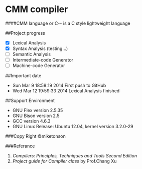 CMM compiler
===============
####CMM language or C-- is a C style lightweight language

##Project progress
- [x] Lexical Analysis
- [x] Syntax Analysis (testing...)
- [ ] Semantic Analysis
- [ ] Intermediate-code Generator
- [ ] Machine-code Generator

##Important date
* Sun Mar 9 18:58:19 2014 First push to GitHub
* Wed Mar 12 19:59:33 2014 Lexical Analysis finished

##Support Environment
* GNU Flex version 2.5.35
* GNU Bison version 2.5
* GCC version 4.6.3
* GNU Linux Release: Ubuntu 12.04, kernel version 3.2.0-29

###Copy Right &copy;miketonson

###Referance
1. *Compilers: Principles, Techniques and Tools  Second Edition*
2. *Project guide for Compiler class* by Prof.Chang Xu

